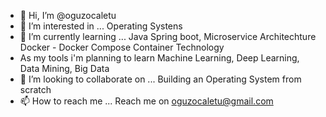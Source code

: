 - 👋 Hi, I’m @oguzocaletu
- 👀 I’m interested in ... Operating Systens
- 🌱 I’m currently learning ... Java Spring boot, Microservice Architechture Docker - Docker Compose Container Technology
 -    As my tools i'm planning to learn Machine Learning, Deep Learning, Data Mining, Big Data 
- 💞️ I’m looking to collaborate on ... Building an Operating System from scratch 
- 📫 How to reach me ... Reach me on oguzocaletu@gmail.com

<!---
oguzocaletu/oguzocaletu is a ✨ special ✨ repository because its `README.md` (this file) appears on your GitHub profile.
You can click the Preview link to take a look at your changes.
--->
